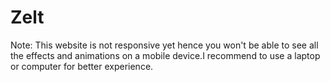 # Zelt

Note: This website is not responsive yet hence you won't be able to see all the effects and animations on a mobile device.I recommend to use a laptop or computer for better experience.
